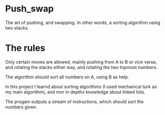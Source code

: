 # Push_swap

The art of pushing, and swapping. In other words, a sorting algorithm using two stacks.

# The rules

Only certain moves are allowed, mainly pushing from A to B or vice versa, and rotating the stacks either way, and rotating the two topmost numbers.

The algorithm should sort all numbers on A, using B as help. 

In this project I learnd about sorting algorithms (I used mechanical turk as my main algorithm), and mor in depths knowledge about linked lists. 

The progam outputs a stream of instructions, which should sort the numbers given.
